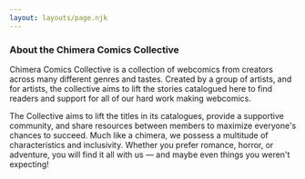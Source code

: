 ```yaml
---
layout: layouts/page.njk
---
```


### About the Chimera Comics Collective

Chimera Comics Collective is a collection of webcomics from creators across many different genres and tastes. 
Created by a group of artists, and for artists, the collective aims to lift the stories catalogued here to find readers and support for all of our hard work making webcomics.

The Collective aims to lift the titles in its catalogues, provide a supportive community, and share resources between members to maximize everyone's chances to succeed. Much like a chimera, we possess a multitude of characteristics and inclusivity. Whether you prefer romance, horror, or adventure, you will find it all with us — and maybe even things you weren't expecting!


